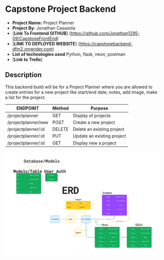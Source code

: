# Capstone Project Backend

- **Project Name:** Project Planner
- **Project By:** Jonathan Casasola
- [**Link To  Frontend GITHUB**] (https://github.com/Jonathan1295-09/CapstoneFrontEnd)
- [**LINK TO DEPLOYED WEBSITE**] (https://capstonebackend-dfm2.onrender.com)
- **List of technologies used** Python, flask, neon, postman
- [**Link to Trello**]

## Description
This backend build will be for a Project Planner where you are allowed to create entries for a new project like start/end date, notes, add image, make a list for the project.

| ENDPOINT            | Method | Purpose                    |
| ------------------- | ------ | -------------------------- |
| /projectplanner     | GET    | Display of projects        |
| /projectplanner/new | POST   | Create a new project       |
| /projectplanner/:id | DELETE | Delete an existing project |
| /projectplanner/:id | PUT    | Update an existing project |
| /projectplanner/:id | GET    | Display new a project      |

![<a href"'>](<img/Project Planner ERD.jpg>)
